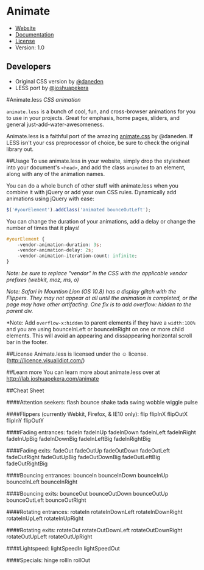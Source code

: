 # Animate

* [Website](http://lab.joshuapekera.com/animate)
* [Documentation](https://www.pyrocms.com/documentation)
* [License](http://pyrocms.com/legal/license)
* Version: 1.0

## Developers

* Original CSS version by [@daneden](http://twitter.com/_dte)
* LESS port by [@joshuapekera](http://twitter.com/joshuapekera)

#Animate.less
*CSS animation*

`animate.less` is a bunch of cool, fun, and cross-browser animations for you to use in your projects. Great for emphasis, home pages, sliders, and general just-add-water-awesomeness.

Animate.less is a faithful port of the amazing [animate.css](https://github.com/daneden/animate.css) by @daneden. If LESS isn't your css preprocessor of choice, be sure to check the original library out.

##Usage
To use animate.less in your website, simply drop the stylesheet into your document's `<head>`, and add the class `animated` to an element, along with any of the animation names.

You can do a whole bunch of other stuff with animate.less when you combine it with jQuery or add your own CSS rules. Dynamically add animations using jQuery with ease:

```javascript
$('#yourElement').addClass('animated bounceOutLeft');
```

You can change the duration of your animations, add a delay or change the number of times that it plays!

```css
#yourElement {
	-vendor-animation-duration: 3s;
	-vendor-animation-delay: 2s;
	-vendor-animation-iteration-count: infinite;
}
```

*Note: be sure to replace "vendor" in the CSS with the applicable vendor prefixes (webkit, moz, ms, o)*

*Note: Safari in Mountion Lion (OS 10.8) has a display glitch with the Flippers. They may not appear at all until the animation is completed, or the page may have other artifacting. One fix is to add overflow: hidden to the parent div.*

*Note: Add `overflow-x:hidden` to parent elements if they have a `width:100%` and you are using bounceInLeft or bounceInRight on one or more child elements. This will avoid an appearing and dissappearing horizontal scroll bar in the footer.

##License
Animate.less is licensed under the &#9786; license. (http://licence.visualidiot.com/)

##Learn more
You can learn more about animate.less over at http://lab.joshuapekera.com/animate

##Cheat Sheet

####Attention seekers:
flash
bounce
shake
tada
swing
wobble
wiggle
pulse

####Flippers (currently Webkit, Firefox, &amp; IE10 only):
flip
flipInX
flipOutX
flipInY
flipOutY

####Fading entrances:
fadeIn
fadeInUp
fadeInDown
fadeInLeft
fadeInRight
fadeInUpBig
fadeInDownBig
fadeInLeftBig
fadeInRightBig

####Fading exits:
fadeOut
fadeOutUp
fadeOutDown
fadeOutLeft
fadeOutRight
fadeOutUpBig
fadeOutDownBig
fadeOutLeftBig
fadeOutRightBig

####Bouncing entrances:
bounceIn
bounceInDown
bounceInUp
bounceInLeft
bounceInRight

####Bouncing exits:
bounceOut
bounceOutDown
bounceOutUp
bounceOutLeft
bounceOutRight

####Rotating entrances:
rotateIn
rotateInDownLeft
rotateInDownRight
rotateInUpLeft
rotateInUpRight

####Rotating exits:
rotateOut
rotateOutDownLeft
rotateOutDownRight
rotateOutUpLeft
rotateOutUpRight

####Lightspeed:
lightSpeedIn
lightSpeedOut

####Specials:
hinge
rollIn
rollOut
